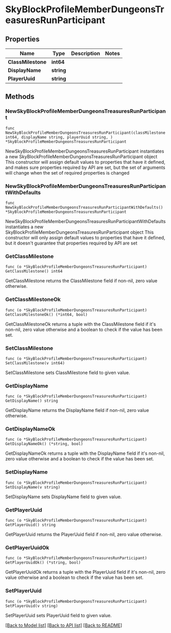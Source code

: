# SkyBlockProfileMemberDungeonsTreasuresRunParticipant

## Properties

Name | Type | Description | Notes
------------ | ------------- | ------------- | -------------
**ClassMilestone** | **int64** |  | 
**DisplayName** | **string** |  | 
**PlayerUuid** | **string** |  | 

## Methods

### NewSkyBlockProfileMemberDungeonsTreasuresRunParticipant

`func NewSkyBlockProfileMemberDungeonsTreasuresRunParticipant(classMilestone int64, displayName string, playerUuid string, ) *SkyBlockProfileMemberDungeonsTreasuresRunParticipant`

NewSkyBlockProfileMemberDungeonsTreasuresRunParticipant instantiates a new SkyBlockProfileMemberDungeonsTreasuresRunParticipant object
This constructor will assign default values to properties that have it defined,
and makes sure properties required by API are set, but the set of arguments
will change when the set of required properties is changed

### NewSkyBlockProfileMemberDungeonsTreasuresRunParticipantWithDefaults

`func NewSkyBlockProfileMemberDungeonsTreasuresRunParticipantWithDefaults() *SkyBlockProfileMemberDungeonsTreasuresRunParticipant`

NewSkyBlockProfileMemberDungeonsTreasuresRunParticipantWithDefaults instantiates a new SkyBlockProfileMemberDungeonsTreasuresRunParticipant object
This constructor will only assign default values to properties that have it defined,
but it doesn't guarantee that properties required by API are set

### GetClassMilestone

`func (o *SkyBlockProfileMemberDungeonsTreasuresRunParticipant) GetClassMilestone() int64`

GetClassMilestone returns the ClassMilestone field if non-nil, zero value otherwise.

### GetClassMilestoneOk

`func (o *SkyBlockProfileMemberDungeonsTreasuresRunParticipant) GetClassMilestoneOk() (*int64, bool)`

GetClassMilestoneOk returns a tuple with the ClassMilestone field if it's non-nil, zero value otherwise
and a boolean to check if the value has been set.

### SetClassMilestone

`func (o *SkyBlockProfileMemberDungeonsTreasuresRunParticipant) SetClassMilestone(v int64)`

SetClassMilestone sets ClassMilestone field to given value.


### GetDisplayName

`func (o *SkyBlockProfileMemberDungeonsTreasuresRunParticipant) GetDisplayName() string`

GetDisplayName returns the DisplayName field if non-nil, zero value otherwise.

### GetDisplayNameOk

`func (o *SkyBlockProfileMemberDungeonsTreasuresRunParticipant) GetDisplayNameOk() (*string, bool)`

GetDisplayNameOk returns a tuple with the DisplayName field if it's non-nil, zero value otherwise
and a boolean to check if the value has been set.

### SetDisplayName

`func (o *SkyBlockProfileMemberDungeonsTreasuresRunParticipant) SetDisplayName(v string)`

SetDisplayName sets DisplayName field to given value.


### GetPlayerUuid

`func (o *SkyBlockProfileMemberDungeonsTreasuresRunParticipant) GetPlayerUuid() string`

GetPlayerUuid returns the PlayerUuid field if non-nil, zero value otherwise.

### GetPlayerUuidOk

`func (o *SkyBlockProfileMemberDungeonsTreasuresRunParticipant) GetPlayerUuidOk() (*string, bool)`

GetPlayerUuidOk returns a tuple with the PlayerUuid field if it's non-nil, zero value otherwise
and a boolean to check if the value has been set.

### SetPlayerUuid

`func (o *SkyBlockProfileMemberDungeonsTreasuresRunParticipant) SetPlayerUuid(v string)`

SetPlayerUuid sets PlayerUuid field to given value.



[[Back to Model list]](../README.md#documentation-for-models) [[Back to API list]](../README.md#documentation-for-api-endpoints) [[Back to README]](../README.md)


